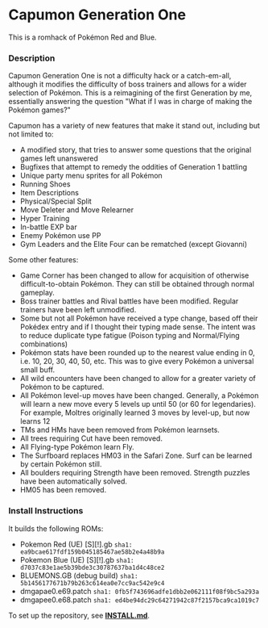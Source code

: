 # Capumon Generation One

This is a romhack of Pokémon Red and Blue.

### Description

Capumon Generation One is not a difficulty hack or a catch-em-all, although it modifies the difficulty of boss trainers and allows for a wider selection of Pokémon. This is a reimagining of the first Generation by me, essentially answering the question "What if I was in charge of making the Pokémon games?"

Capumon has a variety of new features that make it stand out, including but not limited to:

- A modified story, that tries to answer some questions that the original games left unanswered
- Bugfixes that attempt to remedy the oddities of Generation 1 battling
- Unique party menu sprites for all Pokémon
- Running Shoes
- Item Descriptions
- Physical/Special Split
- Move Deleter and Move Relearner
- Hyper Training
- In-battle EXP bar
- Enemy Pokémon use PP
- Gym Leaders and the Elite Four can be rematched (except Giovanni)

Some other features:

- Game Corner has been changed to allow for acquisition of otherwise difficult-to-obtain Pokémon. They can still be obtained through normal gameplay.
- Boss trainer battles and Rival battles have been modified. Regular trainers have been left unmodified.
- Some but not all Pokémon have received a type change, based off their Pokédex entry and if I thought their typing made sense. The intent was to reduce duplicate type fatigue (Poison typing and Normal/Flying combinations)
- Pokémon stats have been rounded up to the nearest value ending in 0, i.e. 10, 20, 30, 40, 50, etc. This was to give every Pokémon a universal small buff.
- All wild encounters have been changed to allow for a greater variety of Pokémon to be captured.
- All Pokémon level-up moves have been changed. Generally, a Pokémon will learn a new move every 5 levels up until 50 (or 60 for legendaries). For example, Moltres originally learned 3 moves by level-up, but now learns 12
- TMs and HMs have been removed from Pokémon learnsets.
- All trees requiring Cut have been removed.
- All Flying-type Pokémon learn Fly.
- The Surfboard replaces HM03 in the Safari Zone. Surf can be learned by certain Pokémon still.
- All boulders requiring Strength have been removed. Strength puzzles have been automatically solved.
- HM05 has been removed.

### Install Instructions

It builds the following ROMs:

- Pokemon Red (UE) [S][!].gb `sha1: ea9bcae617fdf159b045185467ae58b2e4a48b9a`
- Pokemon Blue (UE) [S][!].gb `sha1: d7037c83e1ae5b39bde3c30787637ba1d4c48ce2`
- BLUEMONS.GB (debug build) `sha1: 5b1456177671b79b263c614ea0e7cc9ac542e9c4`
- dmgapae0.e69.patch `sha1: 0fb5f743696adfe1dbb2e062111f08f9bc5a293a`
- dmgapee0.e68.patch `sha1: ed4be94dc29c64271942c87f2157bca9ca1019c7`

To set up the repository, see [**INSTALL.md**](INSTALL.md).
